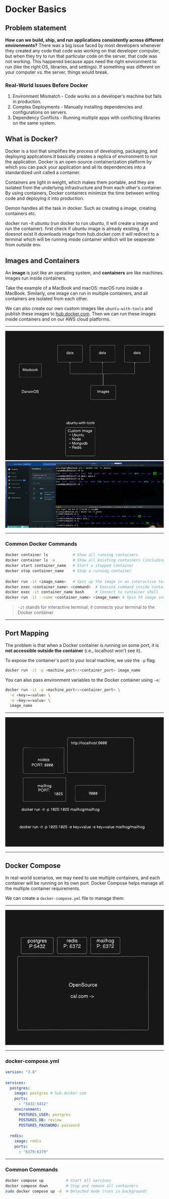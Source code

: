 # Docker Basics

## Problem statement

**How can we build, ship, and run applications consistently across different environments?**
There was a big issue faced by most developers whenever they created any code that code was working on that developer computer, but when they try to run that particular code on the server, that code was not working. This happened because apps need the right environment to run (like the right OS, libraries, and settings). If something was different on your computer vs. the server, things would break.

### Real-World Issues Before Docker

1. Environment Mismatch - Code works on a developer’s machine but fails in production.
2. Complex Deployments - Manually installing dependencies and configurations on servers.
3. Dependency Conflicts - Running multiple apps with conflicting libraries on the same system.

## What is Docker?

Docker is a tool that simplifies the process of developing, packaging, and deploying applications.It basically creates a replica of environment to run the application. Docker is an open-source containerization platform by which you can pack your application and all its dependencies into a standardized unit called a container.

Containers are light in weight, which makes them portable, and they are isolated from the underlying infrastructure and from each other's container. By using containers, Docker containers minimize the time between writing code and deploying it into production.

Demon handles all the task in docker. Such as creating a image, creating containers etc.

docker run -it ubuntu (run docker to run ubuntu, it will create a image and run the container). first check if ubuntu image is already existing. if it doesnot exist It downloads image from hub.docker.com
it will redirect to a terminal which will be running inside container wh8ich will be seaperate from outside env.

## Images and Containers

An **image** is just like an operating system, and **containers** are like machines. Images run inside containers.

Take the example of a MacBook and macOS: macOS runs inside a MacBook. Similarly, one image can run in multiple containers, and all containers are isolated from each other.

We can also create our own custom images like `ubuntu-with-tools` and publish these images to [hub.docker.com](https://hub.docker.com). Then we can run these images inside containers and on our AWS cloud platforms.

---

![alt text](./assets/ImageAndContainer.png)  
![alt text](./assets/image.png)

---

### Common Docker Commands

```bash
docker container ls           # Show all running containers
docker container ls -a        # Show all existing containers (including stopped)
docker start container_name   # Start a stopped container
docker stop container_name    # Stop a running container

docker run -it <image_name>   # Spin up the image in an interactive terminal
docker exec <container_name> <command>  # Execute command inside container
docker exec -it container_name bash     # Connect to container shell
docker run -it --name <container_name> <image_name> # Spin th image inside container by creating container.
```

> `-it` stands for interactive terminal; it connects your terminal to the Docker container

---

## Port Mapping

The problem is that when a Docker container is running on some port, it is **not accessible outside the container** (i.e., localhost won't see it).

To expose the container's port to your local machine, we use the `-p` flag.

```bash
docker run -it -p <machine_port>:<container_port> image_name
```

You can also pass environment variables to the Docker container using `-e`:

```bash
docker run -it -p <machine_port>:<container_port> \
  -e <key>=<value> \
  -e <key>=<value> \
  image_name
```

---

![alt text](./assets/portMapping.png)

---

## Docker Compose

In real-world scenarios, we may need to use multiple containers, and each container will be running on its own port. Docker Compose helps manage all the multiple container requirements.

We can create a `docker-compose.yml` file to manage them:

---

![alt text](./assets/DockerCompose.png)

---

### docker-compose.yml

```yaml
version: "3.8"

services:
  postgres:
    image: postgres # hub.docker.com
    ports:
      - "5432:5432"
    environment:
      POSTGRES_USER: postgres
      POSTGRES_DB: review
      POSTGRES_PASSWORD: password

  redis:
    image: redis
    ports:
      - "6379:6379"
```

---

### Common Commands

```bash
docker compose up          # Start all services
docker compose down        # Stop and remove all containers
sudo docker compose up -d  # Detached mode (runs in background)
```
